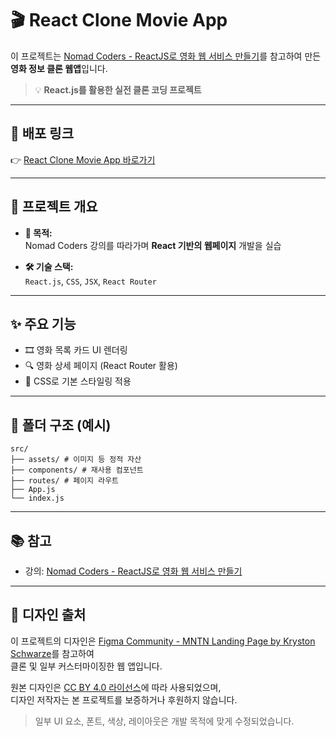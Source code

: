# 🎬 React Clone Movie App

이 프로젝트는 [Nomad Coders - ReactJS로 영화 웹 서비스 만들기](https://nomadcoders.co/react-for-beginners)를 참고하여 만든 **영화 정보 클론 웹앱**입니다.

> 💡 **React.js를 활용한 실전 클론 코딩 프로젝트**

---

## 🚀 배포 링크

👉 [React Clone Movie App 바로가기](https://parkjin21004.github.io/react_clone_movie)

---

## 📌 프로젝트 개요

- **🎯 목적:**  
  Nomad Coders 강의를 따라가며 **React 기반의 웹페이지** 개발을 실습

- **🛠 기술 스택:**  
  `React.js`, `CSS`, `JSX`, `React Router`

---

## ✨ 주요 기능

- 🎞️ 영화 목록 카드 UI 렌더링
- 🔍 영화 상세 페이지 (React Router 활용)
- 🎨 CSS로 기본 스타일링 적용

---

## 📂 폴더 구조 (예시)

```
src/
├── assets/ # 이미지 등 정적 자산
├── components/ # 재사용 컴포넌트
├── routes/ # 페이지 라우트
├── App.js
└── index.js
```

---

## 📚 참고

- 강의: [Nomad Coders - ReactJS로 영화 웹 서비스 만들기](https://nomadcoders.co/react-for-beginners)

---

## 🎨 디자인 출처

이 프로젝트의 디자인은 [Figma Community - MNTN Landing Page by Kryston Schwarze](https://www.figma.com/community/file/788675347108478517)를 참고하여  
클론 및 일부 커스터마이징한 웹 앱입니다.

원본 디자인은 [CC BY 4.0 라이선스](https://creativecommons.org/licenses/by/4.0/)에 따라 사용되었으며,  
디자인 저작자는 본 프로젝트를 보증하거나 후원하지 않습니다.

> 일부 UI 요소, 폰트, 색상, 레이아웃은 개발 목적에 맞게 수정되었습니다.
